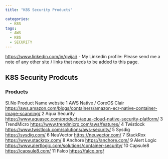 ```yaml
---
title: "K8S Security Products"

categories:
  - K8S
tags:
  - AWS
  - K8S
  - SECURITY 
--- 
```

<https://www.linkedin.com/in/gvijai/> - My Linkedin profile:
Please send me a note of any other site / links that needs to be added to this page. 


## K8S Security Prodcuts 


### Products 
Sl.No	    Product Name	                website
1	 AWS Native / CoreOS Clair	      https://aws.amazon.com/blogs/containers/amazon-ecr-native-container-image-scanning/
2	 Aqua Security	https://www.aquasec.com/products/aqua-cloud-native-security-platform/
3	 TrendMicro	https://www.trendmicro.com/aws/features/
4	 Twistlock	https://www.twistlock.com/solutions/aws-security/
5	 Sysdig	https://sysdig.com/
6	 NeuVector	https://neuvector.com/
7	 StackRox	https://www.stackrox.com/
8	 Anchore	https://anchore.com/
9	 Alert Logic	https://www.alertlogic.com/solutions/container-security/
10 Capsule8	https://capsule8.com/
11 Falco	https://falco.org/



